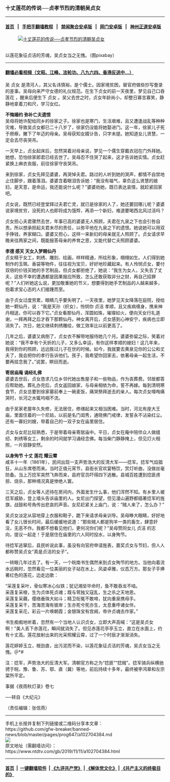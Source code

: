 ### 十丈莲花的传说──贞孝节烈的清朝吴贞女
------------------------

#### [首页](https://github.com/gfw-breaker/banned-news/blob/master/README.md) &nbsp;&nbsp;|&nbsp;&nbsp; [手把手翻墙教程](https://github.com/gfw-breaker/guides/wiki) &nbsp;&nbsp;|&nbsp;&nbsp; [禁闻聚合安卓版](https://github.com/gfw-breaker/bn-android) &nbsp;&nbsp;|&nbsp;&nbsp; [网门安卓版](https://github.com/oGate2/oGate) &nbsp;&nbsp;|&nbsp;&nbsp; [神州正道安卓版](https://github.com/SzzdOgate/update) 



<div><div class="featured_image">
 <a href="https://i.ntdtv.com/assets/uploads/2019/11/2018-10-29_180523.jpg" target="_blank">
  <figure>
   <img alt="十丈莲花的传说──贞孝节烈的清朝吴贞女" src="https://i.ntdtv.com/assets/uploads/2019/11/2018-10-29_180523.jpg"/>
  </figure><br/>
 </a>
 <span class="caption">
  以莲花象征贞洁的芳魂，吴贞女当之无愧。（图pixabay）
 </span>
</div>
</div><hr/>

#### [翻墙必看视频（文昭、江峰、法轮功、八九六四、香港反送中...）](https://github.com/gfw-breaker/banned-news/blob/master/pages/links.md)

<div><div class="post_content" itemprop="articleBody">
 <p>
  吴
  <ok href="https://www.ntdtv.com/gb/贞女.htm">
   贞女
  </ok>
  是清河人，其父名讳慎裕，是个儒士。因家境贫困，替官府做些抄写誊录的差事。吴母向来严守女德的礼仪规范。在生下贞女的前一天夜里，梦见自己口吞
  <ok href="https://www.ntdtv.com/gb/莲花.htm">
   莲花
  </ok>
  ，醒来后便生下
  <ok href="https://www.ntdtv.com/gb/贞女.htm">
   贞女
  </ok>
  。吴父去世之时，贞女年龄尚小，却整日寡言寡笑，静静地拿着刀和尺，学习女红。
 </p>
 <p>
  <strong>
   不悔婚约 弥补亡夫遗恨
  </strong>
  <br/>
  吴母将她许配给同乡的徐家之子。徐家也是寒门，生活艰难，且又遭逢战乱等种种灾难，导致吴贞女都已二十八岁了，徐家仍没能将她娶进门。这一年，徐家儿子死于痨瘵，撇下了年迈的母亲。吴母获知女婿讣告，只字未提。她知道女儿贤慧，一定会去尽丧哭吊。
 </p>
 <p>
  一天早上，贞女起床后，忽然哭着对母亲说，梦见一个儒生穿戴衣冠在门外拜她。她想，恐怕徐家郎君已经去世了。吴母忍不住哭了起来，这才告诉她实情。贞女赶紧换上麻衣丧服，前往徐家守丧哭吊。
 </p>
 <p>
  来到徐家，贞女先拜见婆婆，再哭悼夫君。路过的人听到她的哭声，都情不自禁地止住脚步，跟着落泪。婆婆含着眼泪告诉她：“我没有福气，辜负这么贤慧的媳妇，是天意，是命运，我还能说什么呢？”婆婆劝她，既已表达哀情，就赶紧回家吧。
 </p>
 <p>
  贞女说，既然已经登堂拜过夫君亡灵，就已是徐家的人了，她还要回哪儿呢？婆婆说家境贫穷，没死的人也即将成为饿殍，再添一个新妇，难道要喝西北风过活吗？
 </p>
 <p>
  贞女担心夫君骤然去世，年事已高的婆婆无人照顾，夫君在九泉之下也会引咎自责。所以想承担起夫君未尽的责任，以弥平他在九泉之下的遗恨。她说她可以用双手挣钱，养家糊口。婆婆又担心，这样一来新妇的母亲就无人照顾了。贞女请求早晚来往两家之间，既能报答母亲的养育之恩，又能代替亡夫照顾婆婆。
 </p>
 <p>
  <strong>
   <ok href="https://www.ntdtv.com/gb/孝德.htm">
    孝德
   </ok>
   感天 天女入梦赐仙丹
  </strong>
  <br/>
  贞女精于女工，刺绣、雕刻、绘画，样样精通，所绘形象，栩栩如生。人们得到她制作的玉珮、香袋等物件，往往视为宝贝，好好地珍藏起来。有人怜悯贞女，要付双倍的价钱买她的手艺制品，但贞女都拒绝了，她说：“我生为女人，又失去了丈夫，这些不幸的遭遇都是因果报应所致，怎么还敢获取非分之财，再自己招罪呢？”人们听她这么说，更加敬重她的节义，想要得到她手艺制品的人越来越多，抱着求宝心态的人们接踵而至。
 </p>
 <p>
  由于贞女过度劳累，眼睛几乎要失明了。一天夜里，她梦见天女降落在庭院，授给她一颗仙丹，说：“我是天孙（织女），怜悯你
  <ok href="https://www.ntdtv.com/gb/贞洁.htm">
   贞洁
  </ok>
  孝顺，且又疾病缠身，携来神丹相送，你可以吞下它。”贞女看那仙丹，浑圆如珠，璀璨如火，便向天女行礼道谢，一拜再拜之后才吞下那颗仙丹。神女离开后，贞女感到心神安宁，疾病也立即消失了。次日，她又继续刺绣雕绘，做工效率比以前更高了。
 </p>
 <p>
  几年之后，婆婆又病倒了，贞女衣不解带地服侍她几个月。婆婆弥留之际，笑着对她说：“我不幸有个夭折的儿子，又多么幸运，有你这样孝顺的媳妇！这几年来，我得到你的照顾，远远胜过儿子在世的时候。如今，我就要去黄泉见你的公公和丈夫了，我会把你的孝行告诉他们。孩子，我希望你回家去，依著母亲一起生活，不要再挂念我了。”说罢，瞑目而逝。
 </p>
 <p>
  <strong>
   寄居庙庵 诵经礼佛
  </strong>
  <br/>
  婆婆去世后，贞女恳求几位乡邻代她出售屋子和一些物品，作为丧葬费。邻居都答应帮助她。葬礼办完后，贞女返回娘家，与母亲相依为命，誓不再嫁。每到清明寒食节，贞女总要到徐家墓前奉上一碗麦饭，痛哭祭拜逝去的亲人。每次贞女嚎啕痛哭时，长河之水辄呜咽不流。
 </p>
 <p>
  由于吴家老屋年久失修，无法居住，修缮起来又相当困难。当时，河北有座大王庙，里面住着的一个尼姑，以前是名门闺秀，通晓佛门戒律，发誓永不沾染红尘。还有一寡妇刘嫂，带着自己的一双子女在庙里居住。
 </p>
 <p>
  贞女与女尼比较熟悉，于是带着母亲寄居庙中。平日，贞女在庵中陪伴众人做缝纫、刺绣等女工，剩余的时间就学习诵经念佛。每当柴门静静掩上，但见灯火相照，一片寂静安然。
 </p>
 <p>
  <strong>
   以身殉节 十丈
   <ok href="https://www.ntdtv.com/gb/莲花.htm">
    莲花
   </ok>
   耀云霄
  </strong>
  <br/>
  咸丰十一年（1861年），民间出现一支声势浩大的反清大军——捻军。捻军气焰猖狂，从山东席卷而来。当时正值元宵节，县衙长官欢宴畅饮，赏灯听曲，没做丝毫防备。当上万捻军突然飞奔而来，县府官员吓得四下逃散。县城百姓遭到捻匪虏掠、烧杀，那种境况真是惨绝人寰。
 </p>
 <p>
  三天之后，贞女等人还待在房间内，外面发生什么事，他们浑然不知。有乡里人被捻军威胁，登上墙头告诉庙里的人。女尼出门探望，但见漫山遍野都插著捻军的旌旗，战鼓和号角传出悲哀的声音。女尼赶紧关上庙门，说：“贼人来了，怎么办？”
 </p>
 <p>
  吴贞女淡定从容地穿上衣服和鞋子，跪下来请求母亲训导。吴母睁大眼睛，好好地看了女儿很长时间，最后缓缓地说道：“那些贼人都是狗羊一类的畜生，肆意奸淫，无恶不作。我都不想看见他们，更何况你们呢？”吴母赞同女儿
  <ok href="https://www.ntdtv.com/gb/贞洁.htm">
   贞洁
  </ok>
  的志向，提议一起走！于是居住在庙里的六人同时投水，以身殉节。
 </p>
 <p>
  待捻军逃窜后，县民听说此事，虽没有向官府申请旌表，嘉奖贞女与节妇，但人人都称赞吴贞女“真是贞洁的女子”。
 </p>
 <p>
  一转眼几年过去了。有一天，一个皖南书生偶然来到贞女殉节的地方。当他向着流水远眺时，忽然看见一位美丽的女子站在水上，风姿卓雅，仪态万方。那女子手捧著红色的莲花，边走边歌：
 </p>
 <p>
  “采莲复采叶，骨似寒冰心似铁；犹记湘垒毕命时，鱼不敢吞龙不啮。
  <br/>
  采莲复采根，生为贞体死贞魂；既与茕独又寇乱，生之杀之天地恩。
  <br/>
  采莲复采藕，缨络垂珠大如斗；精卫衔冤不敢啼，犹向重泉携母手。
  <br/>
  采莲复采干，苦海苦海有彼岸；生亦死兮死亦生，太息重呼诸女伴。
  <br/>
  采莲复采花，彩云一片唤朝霞；金银珠宝有宫阙，帝许贞魂去作家。”
 </p>
 <p>
  书生痴痴地听着，忽然有一个当地人认识贞女，立即大声高喊：“这是吴贞女啊！”美人丢下赤莲花，瞬间就消失了。但见赤莲花亭亭玉立，直立在水面上，约有十丈高。莲花放射出来的光采照耀云霄，过了一个时辰才渐渐消失。
 </p>
 <p>
  莲花婷婷玉立，根劲直，出污泥而不染，以莲花象征贞洁的芳魂，吴贞女当之无愧。＠*#
 </p>
 <p>
  注：捻军，声势浩大的反清大军。清朝官方称之为“捻匪”“捻贼”。捻军骑兵纵横驰骋于皖、豫、鲁、苏、鄂、直（冀）等地，前后持续十多年，最终被李鸿章和左宗棠所平定。
 </p>
 <p>
  事据《夜雨秋灯录》卷七
 </p>
 <p>
  ──转自《大纪元》
 </p>
 <p>
  （责任编辑：张信燕）
 </p>
 <div class="single_ad">
 </div>
</div>
</div>
<hr/>
手机上长按并复制下列链接或二维码分享本文章：<br/>
https://github.com/gfw-breaker/banned-news/blob/master/pages/prog647/a102704384.md <br/>
<a href='https://github.com/gfw-breaker/banned-news/blob/master/pages/prog647/a102704384.md'><img src='https://github.com/gfw-breaker/banned-news/blob/master/pages/prog647/a102704384.md.png'/></a> <br/>
原文地址（需翻墙访问）：https://www.ntdtv.com/gb/2019/11/11/a102704384.html


------------------------
#### [首页](https://github.com/gfw-breaker/banned-news/blob/master/README.md) &nbsp;|&nbsp; [一键翻墙软件](https://github.com/gfw-breaker/nogfw/blob/master/README.md) &nbsp;| [《九评共产党》](https://github.com/gfw-breaker/9ping.md/blob/master/README.md#九评之一评共产党是什么) | [《解体党文化》](https://github.com/gfw-breaker/jtdwh.md/blob/master/README.md) | [《共产主义的终极目的》](https://github.com/gfw-breaker/gczydzjmd.md/blob/master/README.md)


<img src='http://gfw-breaker.win/banned-news/pages/prog647/a102704384.md' width='0px' height='0px'/>